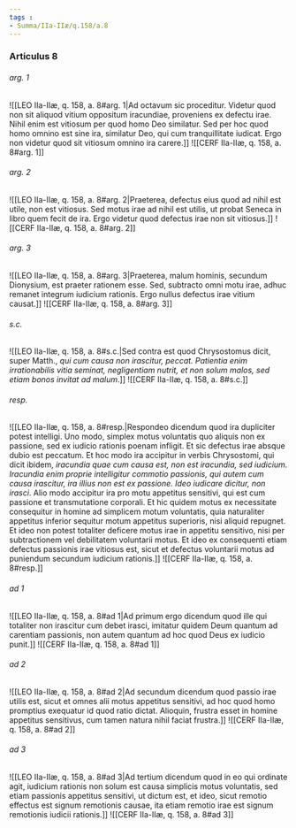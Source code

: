 ```yaml
---
tags : 
- Summa/IIa-IIæ/q.158/a.8
---
```


### Articulus 8

###### arg. 1
![[LEO IIa-IIæ, q. 158, a. 8#arg. 1|Ad octavum sic proceditur. Videtur quod non sit aliquod vitium oppositum iracundiae, proveniens ex defectu irae. Nihil enim est vitiosum per quod homo Deo similatur. Sed per hoc quod homo omnino est sine ira, similatur Deo, qui cum tranquillitate iudicat. Ergo non videtur quod sit vitiosum omnino ira carere.]]
![[CERF IIa-IIæ, q. 158, a. 8#arg. 1]]

###### arg. 2
![[LEO IIa-IIæ, q. 158, a. 8#arg. 2|Praeterea, defectus eius quod ad nihil est utile, non est vitiosus. Sed motus irae ad nihil est utilis, ut probat Seneca in libro quem fecit de ira. Ergo videtur quod defectus irae non sit vitiosus.]]
![[CERF IIa-IIæ, q. 158, a. 8#arg. 2]]

###### arg. 3
![[LEO IIa-IIæ, q. 158, a. 8#arg. 3|Praeterea, malum hominis, secundum Dionysium, est praeter rationem esse. Sed, subtracto omni motu irae, adhuc remanet integrum iudicium rationis. Ergo nullus defectus irae vitium causat.]]
![[CERF IIa-IIæ, q. 158, a. 8#arg. 3]]

###### s.c.
![[LEO IIa-IIæ, q. 158, a. 8#s.c.|Sed contra est quod Chrysostomus dicit, super Matth., *qui cum causa non irascitur, peccat. Patientia enim irrationabilis vitia seminat, negligentiam nutrit, et non solum malos, sed etiam bonos invitat ad malum*.]]
![[CERF IIa-IIæ, q. 158, a. 8#s.c.]]

###### resp.
![[LEO IIa-IIæ, q. 158, a. 8#resp.|Respondeo dicendum quod ira dupliciter potest intelligi. Uno modo, simplex motus voluntatis quo aliquis non ex passione, sed ex iudicio rationis poenam infligit. Et sic defectus irae absque dubio est peccatum. Et hoc modo ira accipitur in verbis Chrysostomi, qui dicit ibidem, *iracundia quae cum causa est, non est iracundia, sed iudicium. Iracundia enim proprie intelligitur commotio passionis, qui autem cum causa irascitur, ira illius non est ex passione. Ideo iudicare dicitur, non irasci*. Alio modo accipitur ira pro motu appetitus sensitivi, qui est cum passione et transmutatione corporali. Et hic quidem motus ex necessitate consequitur in homine ad simplicem motum voluntatis, quia naturaliter appetitus inferior sequitur motum appetitus superioris, nisi aliquid repugnet. Et ideo non potest totaliter deficere motus irae in appetitu sensitivo, nisi per subtractionem vel debilitatem voluntarii motus. Et ideo ex consequenti etiam defectus passionis irae vitiosus est, sicut et defectus voluntarii motus ad puniendum secundum iudicium rationis.]]
![[CERF IIa-IIæ, q. 158, a. 8#resp.]]

###### ad 1
![[LEO IIa-IIæ, q. 158, a. 8#ad 1|Ad primum ergo dicendum quod ille qui totaliter non irascitur cum debet irasci, imitatur quidem Deum quantum ad carentiam passionis, non autem quantum ad hoc quod Deus ex iudicio punit.]]
![[CERF IIa-IIæ, q. 158, a. 8#ad 1]]

###### ad 2
![[LEO IIa-IIæ, q. 158, a. 8#ad 2|Ad secundum dicendum quod passio irae utilis est, sicut et omnes alii motus appetitus sensitivi, ad hoc quod homo promptius exequatur id quod ratio dictat. Alioquin, frustra esset in homine appetitus sensitivus, cum tamen natura nihil faciat frustra.]]
![[CERF IIa-IIæ, q. 158, a. 8#ad 2]]

###### ad 3
![[LEO IIa-IIæ, q. 158, a. 8#ad 3|Ad tertium dicendum quod in eo qui ordinate agit, iudicium rationis non solum est causa simplicis motus voluntatis, sed etiam passionis appetitus sensitivi, ut dictum est, et ideo, sicut remotio effectus est signum remotionis causae, ita etiam remotio irae est signum remotionis iudicii rationis.]]
![[CERF IIa-IIæ, q. 158, a. 8#ad 3]]

